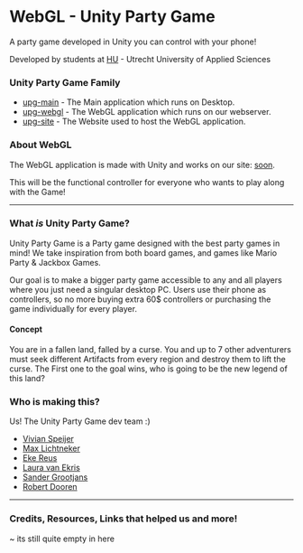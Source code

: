 # WebGL - Unity Party Game
A party game developed in Unity you can control with your phone!

Developed by students at [HU](https://www.hu.nl) - Utrecht University of Applied Sciences

### Unity Party Game Family
- [upg-main](https://github.com/happpy24/upg-main) - The Main application which runs on Desktop.
- [upg-webgl](https://github.com/happpy24/upg-webgl) - The WebGL application which runs on our webserver.
- [upg-site](https://github.com/happpy24/upg-site) - The Website used to host the WebGL application.

### About WebGL
The WebGL application is made with Unity and works on our site: [soon](https://www.youtube.com/watch?v=tXAbnRAFkrY). 

This will be the functional controller for everyone who wants to play along with the Game! 

---
### What *is* Unity Party Game?
Unity Party Game is a Party game designed with the best party games in mind! We take inspiration from both board games, and games like Mario Party & Jackbox Games.

Our goal is to make a bigger party game accessible to any and all players where you just need a singular desktop PC. Users use their phone as controllers, so no more buying extra 60$ controllers or purchasing the game individually for every player.

#### Concept
You are in a fallen land, falled by a curse. You and up to 7 other adventurers must seek different Artifacts from every region and destroy them to lift the curse. The First one to the goal wins, who is going to be the new legend of this land?

### Who is making this?
Us! The Unity Party Game dev team :)
- [Vivian Speijer](https://github.com/happpy24)
- [Max Lichtneker](https://www.youtube.com/watch?v=tXAbnRAFkrY)
- [Eke Reus](https://www.youtube.com/watch?v=tXAbnRAFkrY)
- [Laura van Ekris](https://github.com/LauraVEkris)
- [Sander Grootjans](https://github.com/Sander470)
- [Robert Dooren](https://www.youtube.com/watch?v=tXAbnRAFkrY)

---
### Credits, Resources, Links that helped us and more!

~ its still quite empty in here
